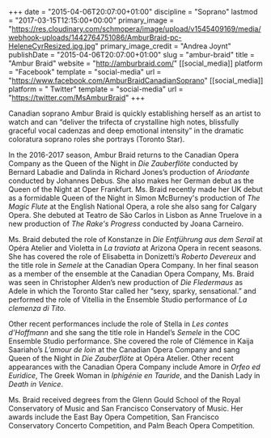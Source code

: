 +++
date = "2015-04-06T20:07:00+01:00"
discipline = "Soprano"
lastmod = "2017-03-15T12:15:00+00:00"
primary_image = "https://res.cloudinary.com/schmopera/image/upload/v1545409169/media/webhook-uploads/1442764751086/AmburBraid-pc-HeleneCyrResized.jpg.jpg"
primary_image_credit = "Andrea Joynt"
publishDate = "2015-04-06T20:07:00+01:00"
slug = "ambur-braid"
title = "Ambur Braid"
website = "http://amburbraid.com/"
[[social_media]]
platform = "Facebook"
template = "social-media"
url = "https://www.facebook.com/AmburBraidCanadianSoprano"
[[social_media]]
platform = " Twitter"
template = "social-media"
url = "https://twitter.com/MsAmburBraid"
+++

Canadian soprano Ambur Braid is quickly establishing herself as an artist to watch and can “deliver the trifecta of crystalline high notes, blissfully graceful vocal cadenzas and deep emotional intensity” in the dramatic coloratura soprano roles she portrays (Toronto Star).

In the 2016-2017 season, Ambur Braid returns to the Canadian Opera Company as the Queen of the Night in *Die Zauberflöte* conducted by Bernard Labadie and Dalinda in Richard Jones’s production of *Ariodante* conducted by Johannes Debus. She also makes her German debut as the Queen of the Night at Oper Frankfurt. Ms. Braid recently made her UK debut as a formidable Queen of the Night in Simon McBurney's production of *The Magic Flute* at the English National Opera, a role she also sang for Calgary Opera. She debuted at Teatro de São Carlos in Lisbon as Anne Truelove in a new production of *The Rake's Progress* conducted by Joana Carneiro.

Ms. Braid debuted the role of Konstanze in *Die Entführung aus dem Serail* at Opéra Atelier and Violetta in *La traviata* at Arizona Opera in recent seasons. She has covered the role of Elisabetta in Donizetti’s *Roberto Devereux* and the title role in *Semele* at the Canadian Opera Company. In her final season as a member of the ensemble at the Canadian Opera Company, Ms. Braid was seen in Christopher Alden’s new production of *Die Fledermaus* as Adele in which the Toronto Star called her “sexy, sparky, sensational.” and performed the role of Vitellia in the Ensemble Studio performance of *La clemenza di Tito*. 

Other recent performances include the role of Stella in *Les contes d’Hoffmann* and she sang the title role in Handel’s *Semele* in the COC Ensemble Studio performance. She covered the role of Clémence in Kaija Saariaho’s *L’amour de loin* at the Canadian Opera Company and sang Queen of the Night in *Die Zauberflöte* at Opéra Atelier. Other recent appearances with the Canadian Opera Company include Amore in *Orfeo ed Euridice*, The Greek Woman in *Iphigénie en Tauride*, and the Danish Lady in *Death in Venice*. 

Ms. Braid received degrees from the Glenn Gould School of the Royal Conservatory of Music and San Francisco Conservatory of Music. Her awards include the East Bay Opera Competition, San Francisco Conservatory Concerto Competition, and Palm Beach Opera Competition. 
